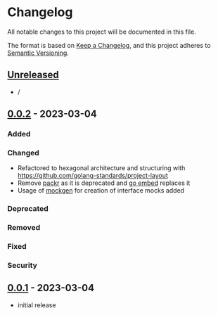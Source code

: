 # Changelog

All notable changes to this project will be documented in this file.

The format is based on [Keep a Changelog],
and this project adheres to [Semantic Versioning].

## [Unreleased]

- /

## [0.0.2] - 2023-03-04

### Added

### Changed

- Refactored to hexagonal architecture and structuring with https://github.com/golang-standards/project-layout
- Remove [packr](https://github.com/gobuffalo/packr) as it is deprecated and [go embed](https://go.dev/blog/go1.16) replaces it
- Usage of [mockgen](https://github.com/golang/mock) for creation of interface mocks added

### Deprecated

### Removed

### Fixed

### Security

## [0.0.1] - 2023-03-04

- initial release

<!-- Links -->
[keep a changelog]: https://keepachangelog.com/en/1.0.0/
[semantic versioning]: https://semver.org/spec/v2.0.0.html

<!-- Versions -->
[unreleased]: https://github.com/simonireilly/go-gitignore-it/compare/v0.0.2...HEAD
[0.0.2]: https://github.com/simonireilly/go-gitignore-it/compare/v0.0.1...v0.0.2
[0.0.1]: https://github.com/simonireilly/go-gitignore-it/releases/tag/v0.0.1
